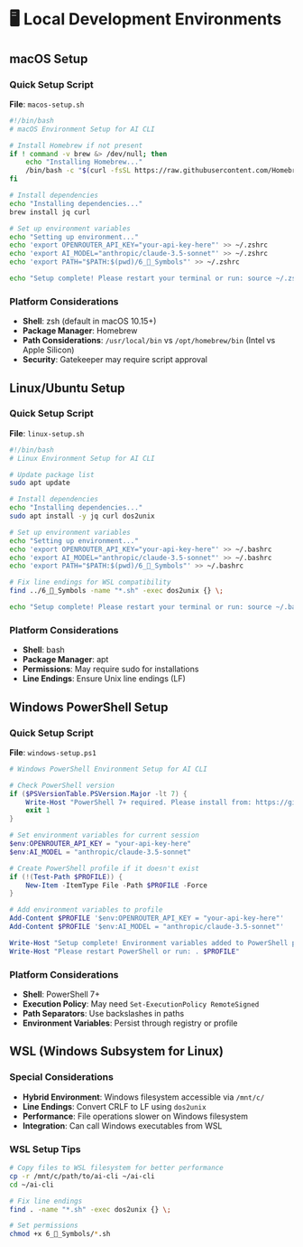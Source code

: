 # 🖥️ Local Development Environments

## macOS Setup

### Quick Setup Script
**File**: `macos-setup.sh`
```bash
#!/bin/bash
# macOS Environment Setup for AI CLI

# Install Homebrew if not present
if ! command -v brew &> /dev/null; then
    echo "Installing Homebrew..."
    /bin/bash -c "$(curl -fsSL https://raw.githubusercontent.com/Homebrew/install/HEAD/install.sh)"
fi

# Install dependencies
echo "Installing dependencies..."
brew install jq curl

# Set up environment variables
echo "Setting up environment..."
echo 'export OPENROUTER_API_KEY="your-api-key-here"' >> ~/.zshrc
echo 'export AI_MODEL="anthropic/claude-3.5-sonnet"' >> ~/.zshrc
echo 'export PATH="$PATH:$(pwd)/6_🔣_Symbols"' >> ~/.zshrc

echo "Setup complete! Please restart your terminal or run: source ~/.zshrc"
```

### Platform Considerations
- **Shell**: zsh (default in macOS 10.15+)
- **Package Manager**: Homebrew
- **Path Considerations**: `/usr/local/bin` vs `/opt/homebrew/bin` (Intel vs Apple Silicon)
- **Security**: Gatekeeper may require script approval

## Linux/Ubuntu Setup

### Quick Setup Script
**File**: `linux-setup.sh`
```bash
#!/bin/bash
# Linux Environment Setup for AI CLI

# Update package list
sudo apt update

# Install dependencies
echo "Installing dependencies..."
sudo apt install -y jq curl dos2unix

# Set up environment variables
echo "Setting up environment..."
echo 'export OPENROUTER_API_KEY="your-api-key-here"' >> ~/.bashrc
echo 'export AI_MODEL="anthropic/claude-3.5-sonnet"' >> ~/.bashrc
echo 'export PATH="$PATH:$(pwd)/6_🔣_Symbols"' >> ~/.bashrc

# Fix line endings for WSL compatibility
find ../6_🔣_Symbols -name "*.sh" -exec dos2unix {} \;

echo "Setup complete! Please restart your terminal or run: source ~/.bashrc"
```

### Platform Considerations
- **Shell**: bash
- **Package Manager**: apt
- **Permissions**: May require sudo for installations
- **Line Endings**: Ensure Unix line endings (LF)

## Windows PowerShell Setup

### Quick Setup Script
**File**: `windows-setup.ps1`
```powershell
# Windows PowerShell Environment Setup for AI CLI

# Check PowerShell version
if ($PSVersionTable.PSVersion.Major -lt 7) {
    Write-Host "PowerShell 7+ required. Please install from: https://github.com/PowerShell/PowerShell/releases"
    exit 1
}

# Set environment variables for current session
$env:OPENROUTER_API_KEY = "your-api-key-here"
$env:AI_MODEL = "anthropic/claude-3.5-sonnet"

# Create PowerShell profile if it doesn't exist
if (!(Test-Path $PROFILE)) {
    New-Item -ItemType File -Path $PROFILE -Force
}

# Add environment variables to profile
Add-Content $PROFILE '$env:OPENROUTER_API_KEY = "your-api-key-here"'
Add-Content $PROFILE '$env:AI_MODEL = "anthropic/claude-3.5-sonnet"'

Write-Host "Setup complete! Environment variables added to PowerShell profile."
Write-Host "Please restart PowerShell or run: . $PROFILE"
```

### Platform Considerations
- **Shell**: PowerShell 7+
- **Execution Policy**: May need `Set-ExecutionPolicy RemoteSigned`
- **Path Separators**: Use backslashes in paths
- **Environment Variables**: Persist through registry or profile

## WSL (Windows Subsystem for Linux)

### Special Considerations
- **Hybrid Environment**: Windows filesystem accessible via `/mnt/c/`
- **Line Endings**: Convert CRLF to LF using `dos2unix`
- **Performance**: File operations slower on Windows filesystem
- **Integration**: Can call Windows executables from WSL

### WSL Setup Tips
```bash
# Copy files to WSL filesystem for better performance
cp -r /mnt/c/path/to/ai-cli ~/ai-cli
cd ~/ai-cli

# Fix line endings
find . -name "*.sh" -exec dos2unix {} \;

# Set permissions
chmod +x 6_🔣_Symbols/*.sh
```